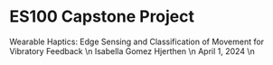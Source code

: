 # ES100 Capstone Project
Wearable Haptics: Edge Sensing and Classification of Movement for Vibratory Feedback \n
Isabella Gomez Hjerthen \n
April 1, 2024 \n
